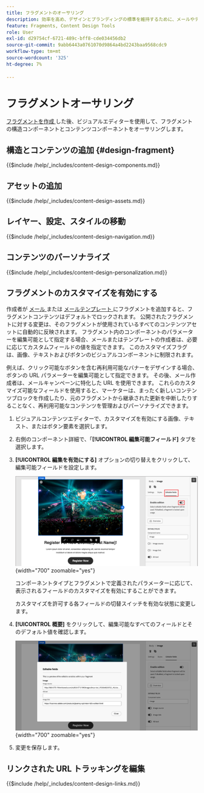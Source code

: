 ```yaml
---
title: フラグメントのオーサリング
description: 効率を高め、デザインとブランディングの標準を維持するために、メールやテンプレートデザインで再利用できるコンテンツフラグメントを作成する方法を説明します。
feature: Fragments, Content Design Tools
role: User
exl-id: d29754cf-6721-489c-bff8-cde034456db2
source-git-commit: 9abb6443a0761070d9864a4bd2243baa9568cdc9
workflow-type: tm+mt
source-wordcount: '325'
ht-degree: 7%

---
```


# フラグメントオーサリング

[ フラグメントを作成 ](./fragments.md#create-fragments) した後、ビジュアルエディターを使用して、フラグメントの構造コンポーネントとコンテンツコンポーネントをオーサリングします。

## 構造とコンテンツの追加 {#design-fragment}

{{$include /help/_includes/content-design-components.md}}

## アセットの追加

{{$include /help/_includes/content-design-assets.md}}

## レイヤー、設定、スタイルの移動

{{$include /help/_includes/content-design-navigation.md}}

## コンテンツのパーソナライズ

{{$include /help/_includes/content-design-personalization.md}}

## フラグメントのカスタマイズを有効にする

作成者が [ メール ](./email-authoring.md#content-authoring---use-visual-fragments) または [ メールテンプレート ](./email-template-authoring.md#content-authoring---use-visual-fragments) にフラグメントを追加すると、フラグメントコンテンツはデフォルトでロックされます。 公開されたフラグメントに対する変更は、そのフラグメントが使用されているすべてのコンテンツアセットに自動的に反映されます。 フラグメント内のコンポーネントのパラメーターを編集可能として指定する場合、メールまたはテンプレートの作成者は、必要に応じてカスタムフィールドの値を指定できます。 このカスタマイズフラグは、画像、テキストおよびボタンのビジュアルコンポーネントに制限されます。

例えば、クリック可能なボタンを含む再利用可能なバナーをデザインする場合、ボタンの URL パラメーターを編集可能として指定できます。 その後、メール作成者は、メールキャンペーンに特化した URL を使用できます。 これらのカスタマイズ可能なフィールドを使用すると、マーケターは、まったく新しいコンテンツブロックを作成したり、元のフラグメントから継承された更新を中断したりすることなく、再利用可能なコンテンツを管理およびパーソナライズできます。

1. ビジュアルコンテンツエディターで、カスタマイズを有効にする画像、テキスト、またはボタン要素を選択します。

1. 右側のコンポーネント詳細で、「**[!UICONTROL 編集可能フィールド]** タブを選択します。

1. **[!UICONTROL 編集を有効にする]** オプションの切り替えをクリックして、編集可能フィールドを設定します。

   ![ フラグメント画像コンポーネントに対して編集可能フィールドを有効にする ](./assets/fragment-editable-fields-image.png){width="700" zoomable="yes"}

   コンポーネントタイプとフラグメントで定義されたパラメーターに応じて、表示されるフィールドのカスタマイズを有効にすることができます。

   カスタマイズを許可する各フィールドの切替スイッチを有効な状態に変更します。

1. **[!UICONTROL 概要]** をクリックして、編集可能なすべてのフィールドとそのデフォルト値を確認します。

   ![ 編集可能フィールドとそのデフォルト値を確認する ](./assets/fragment-editable-fields-image-overview.png){width="700" zoomable="yes"}

1. 変更を保存します。

## リンクされた URL トラッキングを編集

{{$include /help/_includes/content-design-links.md}}
